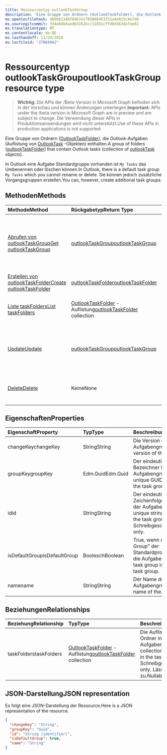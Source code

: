 ```yaml
---
title: Ressourcentyp outlookTaskGroup
description: 'Eine Gruppe von Ordnern (OutlookTaskFolder), die Outlook-Aufgaben (Auflistung von OutlookTask-Objekten) enthalten. '
ms.openlocfilehash: 4896b114bf04b7e1703886453f21a4e015c9e7d8
ms.sourcegitcommit: 334e84b4aed63162bcc31831cffd6d363dafee02
ms.translationtype: MT
ms.contentlocale: de-DE
ms.lasthandoff: 11/29/2018
ms.locfileid: "27064942"
---
```

# <a name="outlooktaskgroup-resource-type"></a><span data-ttu-id="c4c1a-103">Ressourcentyp outlookTaskGroup</span><span class="sxs-lookup"><span data-stu-id="c4c1a-103">outlookTaskGroup resource type</span></span>

> <span data-ttu-id="c4c1a-104">**Wichtig:** Die APIs der /Beta-Version in Microsoft Graph befinden sich in der Vorschau und können Änderungen unterliegen.</span><span class="sxs-lookup"><span data-stu-id="c4c1a-104">**Important:** APIs under the /beta version in Microsoft Graph are in preview and are subject to change.</span></span> <span data-ttu-id="c4c1a-105">Die Verwendung dieser APIs in Produktionsanwendungen wird nicht unterstützt.</span><span class="sxs-lookup"><span data-stu-id="c4c1a-105">Use of these APIs in production applications is not supported.</span></span>

<span data-ttu-id="c4c1a-106">Eine Gruppe von Ordnern ([OutlookTaskFolder](outlooktaskfolder.md)), die Outlook-Aufgaben (Auflistung von [OutlookTask](outlooktask.md) -Objekten) enthalten.</span><span class="sxs-lookup"><span data-stu-id="c4c1a-106">A group of folders ([outlookTaskFolder](outlooktaskfolder.md)) that contain Outlook tasks (collection of [outlookTask](outlooktask.md) objects).</span></span> 

<span data-ttu-id="c4c1a-107">In Outlook eine Aufgabe Standardgruppe vorhanden ist `My Tasks` das Umbenennen oder löschen können.</span><span class="sxs-lookup"><span data-stu-id="c4c1a-107">In Outlook, there is a default task group `My Tasks` which you cannot rename or delete.</span></span> <span data-ttu-id="c4c1a-108">Sie können jedoch zusätzliche Vorgangsgruppen erstellen.</span><span class="sxs-lookup"><span data-stu-id="c4c1a-108">You can, however, create additional task groups.</span></span> 


## <a name="methods"></a><span data-ttu-id="c4c1a-109">Methoden</span><span class="sxs-lookup"><span data-stu-id="c4c1a-109">Methods</span></span>

| <span data-ttu-id="c4c1a-110">Methode</span><span class="sxs-lookup"><span data-stu-id="c4c1a-110">Method</span></span>           | <span data-ttu-id="c4c1a-111">Rückgabetyp</span><span class="sxs-lookup"><span data-stu-id="c4c1a-111">Return Type</span></span>    |<span data-ttu-id="c4c1a-112">Beschreibung</span><span class="sxs-lookup"><span data-stu-id="c4c1a-112">Description</span></span>|
|:---------------|:--------|:----------|
|[<span data-ttu-id="c4c1a-113">Abrufen von outlookTaskGroup</span><span class="sxs-lookup"><span data-stu-id="c4c1a-113">Get outlookTaskGroup</span></span>](../api/outlooktaskgroup-get.md) | [<span data-ttu-id="c4c1a-114">outlookTaskGroup</span><span class="sxs-lookup"><span data-stu-id="c4c1a-114">outlookTaskGroup</span></span>](outlooktaskgroup.md) |<span data-ttu-id="c4c1a-115">Rufen Sie die Eigenschaften und Beziehungen zwischen der angegebenen Gruppe der Outlook-Aufgabe.</span><span class="sxs-lookup"><span data-stu-id="c4c1a-115">Get the properties and relationships of the specified Outlook task group.</span></span>|
|[<span data-ttu-id="c4c1a-116">Erstellen von outlookTaskFolder</span><span class="sxs-lookup"><span data-stu-id="c4c1a-116">Create outlookTaskFolder</span></span>](../api/outlooktaskgroup-post-taskfolders.md) |[<span data-ttu-id="c4c1a-117">outlookTaskFolder</span><span class="sxs-lookup"><span data-stu-id="c4c1a-117">outlookTaskFolder</span></span>](outlooktaskfolder.md)| <span data-ttu-id="c4c1a-118">Erstellen eines Outlook-Aufgabenordners.</span><span class="sxs-lookup"><span data-stu-id="c4c1a-118">Create an Outlook task folder.</span></span>|
|[<span data-ttu-id="c4c1a-119">Liste taskFolders</span><span class="sxs-lookup"><span data-stu-id="c4c1a-119">List taskFolders</span></span>](../api/outlooktaskgroup-list-taskfolders.md) |<span data-ttu-id="c4c1a-120">[OutlookTaskFolder](outlooktaskfolder.md) -Auflistung</span><span class="sxs-lookup"><span data-stu-id="c4c1a-120">[outlookTaskFolder](outlooktaskfolder.md) collection</span></span>| <span data-ttu-id="c4c1a-121">Rufen Sie eine Auflistung von Outlook Aufgabenordner.</span><span class="sxs-lookup"><span data-stu-id="c4c1a-121">Get a collection of Outlook task folders.</span></span>|
|[<span data-ttu-id="c4c1a-122">Update</span><span class="sxs-lookup"><span data-stu-id="c4c1a-122">Update</span></span>](../api/outlooktaskgroup-update.md) | [<span data-ttu-id="c4c1a-123">outlookTaskGroup</span><span class="sxs-lookup"><span data-stu-id="c4c1a-123">outlookTaskGroup</span></span>](outlooktaskgroup.md)  |<span data-ttu-id="c4c1a-124">Aktualisieren Sie die schreibbaren Eigenschaften einer Outlook-Aufgabe-Gruppe.</span><span class="sxs-lookup"><span data-stu-id="c4c1a-124">Update the writable properties of an Outlook task group.</span></span> |
|[<span data-ttu-id="c4c1a-125">Delete</span><span class="sxs-lookup"><span data-stu-id="c4c1a-125">Delete</span></span>](../api/outlooktaskgroup-delete.md) | <span data-ttu-id="c4c1a-126">Keine</span><span class="sxs-lookup"><span data-stu-id="c4c1a-126">None</span></span> |<span data-ttu-id="c4c1a-127">Löschen der angegebenen Gruppe der Outlook-Aufgabe.</span><span class="sxs-lookup"><span data-stu-id="c4c1a-127">Delete the specified Outlook task group.</span></span> |

## <a name="properties"></a><span data-ttu-id="c4c1a-128">Eigenschaften</span><span class="sxs-lookup"><span data-stu-id="c4c1a-128">Properties</span></span>
| <span data-ttu-id="c4c1a-129">Eigenschaft</span><span class="sxs-lookup"><span data-stu-id="c4c1a-129">Property</span></span>     | <span data-ttu-id="c4c1a-130">Typ</span><span class="sxs-lookup"><span data-stu-id="c4c1a-130">Type</span></span>   |<span data-ttu-id="c4c1a-131">Beschreibung</span><span class="sxs-lookup"><span data-stu-id="c4c1a-131">Description</span></span>|
|:---------------|:--------|:----------|
|<span data-ttu-id="c4c1a-132">changeKey</span><span class="sxs-lookup"><span data-stu-id="c4c1a-132">changeKey</span></span>|<span data-ttu-id="c4c1a-133">String</span><span class="sxs-lookup"><span data-stu-id="c4c1a-133">String</span></span>|<span data-ttu-id="c4c1a-134">Die Version der Aufgabengruppe.</span><span class="sxs-lookup"><span data-stu-id="c4c1a-134">The version of the task group.</span></span>|
|<span data-ttu-id="c4c1a-135">groupKey</span><span class="sxs-lookup"><span data-stu-id="c4c1a-135">groupKey</span></span>|<span data-ttu-id="c4c1a-136">Edm.Guid</span><span class="sxs-lookup"><span data-stu-id="c4c1a-136">Edm.Guid</span></span>|<span data-ttu-id="c4c1a-137">Der eindeutige GUID-Bezeichner für die Aufgabengruppe.</span><span class="sxs-lookup"><span data-stu-id="c4c1a-137">The unique GUID identifier for the task group.</span></span>|
|<span data-ttu-id="c4c1a-138">id</span><span class="sxs-lookup"><span data-stu-id="c4c1a-138">id</span></span>|<span data-ttu-id="c4c1a-139">String</span><span class="sxs-lookup"><span data-stu-id="c4c1a-139">String</span></span>|<span data-ttu-id="c4c1a-140">Der eindeutige Zeichenfolgenbezeichner der Aufgabengruppe.</span><span class="sxs-lookup"><span data-stu-id="c4c1a-140">The unique string identifier of the task group.</span></span> <span data-ttu-id="c4c1a-141">Schreibgeschützt.</span><span class="sxs-lookup"><span data-stu-id="c4c1a-141">Read-only.</span></span>|
|<span data-ttu-id="c4c1a-142">isDefaultGroup</span><span class="sxs-lookup"><span data-stu-id="c4c1a-142">isDefaultGroup</span></span>|<span data-ttu-id="c4c1a-143">Boolesch</span><span class="sxs-lookup"><span data-stu-id="c4c1a-143">Boolean</span></span>|<span data-ttu-id="c4c1a-144">True, wenn die "Task Group" der Standardproxygruppe für die Aufgabe ist.</span><span class="sxs-lookup"><span data-stu-id="c4c1a-144">True if the task group is the default task group.</span></span>|
|<span data-ttu-id="c4c1a-145">name</span><span class="sxs-lookup"><span data-stu-id="c4c1a-145">name</span></span>|<span data-ttu-id="c4c1a-146">String</span><span class="sxs-lookup"><span data-stu-id="c4c1a-146">String</span></span>|<span data-ttu-id="c4c1a-147">Der Name der Aufgabengruppe.</span><span class="sxs-lookup"><span data-stu-id="c4c1a-147">The name of the task group.</span></span>|

## <a name="relationships"></a><span data-ttu-id="c4c1a-148">Beziehungen</span><span class="sxs-lookup"><span data-stu-id="c4c1a-148">Relationships</span></span>
| <span data-ttu-id="c4c1a-149">Beziehung</span><span class="sxs-lookup"><span data-stu-id="c4c1a-149">Relationship</span></span> | <span data-ttu-id="c4c1a-150">Typ</span><span class="sxs-lookup"><span data-stu-id="c4c1a-150">Type</span></span>   |<span data-ttu-id="c4c1a-151">Beschreibung</span><span class="sxs-lookup"><span data-stu-id="c4c1a-151">Description</span></span>|
|:---------------|:--------|:----------|
|<span data-ttu-id="c4c1a-152">taskFolders</span><span class="sxs-lookup"><span data-stu-id="c4c1a-152">taskFolders</span></span>|<span data-ttu-id="c4c1a-153">[OutlookTaskFolder](outlooktaskfolder.md) -Auflistung</span><span class="sxs-lookup"><span data-stu-id="c4c1a-153">[outlookTaskFolder](outlooktaskfolder.md) collection</span></span>| <span data-ttu-id="c4c1a-154">Die Auflistung von Task-Ordner in der Aufgabengruppe.</span><span class="sxs-lookup"><span data-stu-id="c4c1a-154">The collection of task folders in the task group.</span></span> <span data-ttu-id="c4c1a-155">Schreibgeschützt.</span><span class="sxs-lookup"><span data-stu-id="c4c1a-155">Read-only.</span></span> <span data-ttu-id="c4c1a-156">Lässt Nullwerte zu.</span><span class="sxs-lookup"><span data-stu-id="c4c1a-156">Nullable.</span></span>|

## <a name="json-representation"></a><span data-ttu-id="c4c1a-157">JSON-Darstellung</span><span class="sxs-lookup"><span data-stu-id="c4c1a-157">JSON representation</span></span>
<span data-ttu-id="c4c1a-158">Es folgt eine JSON-Darstellung der Ressource.</span><span class="sxs-lookup"><span data-stu-id="c4c1a-158">Here is a JSON representation of the resource.</span></span>

<!-- {
  "blockType": "resource",
  "optionalProperties": [

  ],
  "@odata.type": "microsoft.graph.outlookTaskGroup"
}-->

```json
{
  "changeKey": "String",
  "groupKey": "Guid",
  "id": "String (identifier)",
  "isDefaultGroup": true,
  "name": "String"
}

```

<!-- uuid: 8fcb5dbc-d5aa-4681-8e31-b001d5168d79
2015-10-25 14:57:30 UTC -->
<!-- {
  "type": "#page.annotation",
  "description": "outlookTaskGroup resource",
  "keywords": "",
  "section": "documentation",
  "tocPath": ""
}-->